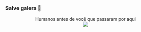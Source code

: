 ### Salve galera 👋
<p align="center"> 
  Humanos antes de você que passaram por aqui
<br>
  <img src="https://profile-counter.glitch.me/dannylodangel/count.svg" />
</p>
